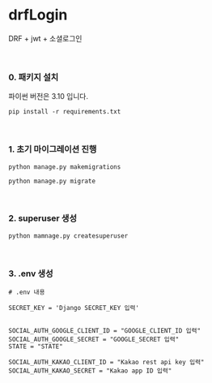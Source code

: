 # drfLogin
DRF + jwt + 소셜로그인

<br>

### 0. 패키지 설치

파이썬 버전은 3.10 입니다.

```pip install -r requirements.txt```

<br>

### 1. 초기 마이그레이션 진행

```python manage.py makemigrations```

```python manage.py migrate```

<br>

### 2. superuser 생성

```python mamnage.py createsuperuser```

<br>

### 3. .env 생성

```
# .env 내용
    
SECRET_KEY = 'Django SECRET_KEY 입력'


SOCIAL_AUTH_GOOGLE_CLIENT_ID = "GOOGLE_CLIENT_ID 입력"
SOCIAL_AUTH_GOOGLE_SECRET = "GOOGLE_SECRET 입력"
STATE = "STATE"

SOCIAL_AUTH_KAKAO_CLIENT_ID = "Kakao rest api key 입력"
SOCIAL_AUTH_KAKAO_SECRET = "Kakao app ID 입력" 
```

